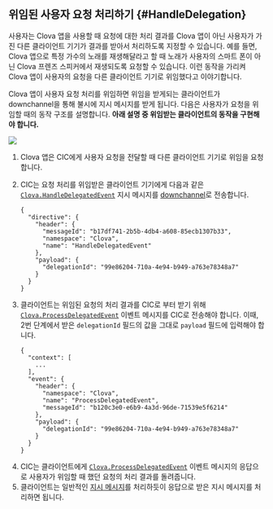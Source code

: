 ## 위임된 사용자 요청 처리하기 {#HandleDelegation}

사용자는 Clova 앱을 사용할 때 요청에 대한 처리 결과를 Clova 앱이 아닌 사용자가 가진 다른 클라이언트 기기가 결과를 받아서 처리하도록 지정할 수 있습니다. 예를 들면, Clova 앱으로 특정 가수의 노래를 재생해달라고 할 때 노래가 사용자의 스마트 폰이 아닌 Clova 프렌즈 스피커에서 재생되도록 요청할 수 있습니다. 이런 동작을 가리켜 Clova 앱이 사용자의 요청을 다른 클라이언트 기기로 위임했다고 이야기합니다.

Clova 앱이 사용자 요청 처리를 위임하면 위임을 받게되는 클라이언트가 downchannel을 통해 불시에 지시 메시지를 받게 됩니다. 다음은 사용자가 요청을 위임할 때의 동작 구조를 설명합니다. **아래 설명 중 위임받는 클라이언트의 동작을 구현해야 합니다.**

![](/CIC/Resources/Images/CIC_Handle_Event_Delegation.png)

<ol>
  <li>Clova 앱은 CIC에게 사용자 요청을 전달할 때 다른 클라이언트 기기로 위임을 요청합니다.</li>
  <li>
    <p>CIC는 요청 처리를 위임받은 클라이언트 기기에게 다음과 같은 <a href="/CIC/References/CICInterface/Clova.html#HandleDelegatedEvent"><code>Clova.HandleDelegatedEvent</code></a> 지시 메시지를 <a href="/CIC/Guides/Interact_with_CIC.md#CreateConnection">downchannel</a>로 전송합니다.<p>
    <pre><code>{
  "directive": {
    "header": {
      "messageId": "b17df741-2b5b-4db4-a608-85ecb1307b33",
      "namespace": "Clova",
      "name": "HandleDelegatedEvent"
    },
    "payload": {
      "delegationId": "99e86204-710a-4e94-b949-a763e78348a7"
    }
  }
}</code></pre>
  </li>
  <li>
    <p>클라이언트는 위임된 요청의 처리 결과를 CIC로 부터 받기 위해 <a href="/CIC/References/CICInterface/Clova.html#ProcessDelegatedEvent"><code>Clova.ProcessDelegatedEvent</code></a> 이벤트 메시지를 CIC로 전송해야 합니다. 이때, 2번 단계에서 받은 <code>delegationId</code> 필드의 값을 그대로 <code>payload</code> 필드에 입력해야 합니다.</p>
    <pre><code>{
  "context": [
    ...
  ],
  "event": {
    "header": {
      "namespace": "Clova",
      "name": "ProcessDelegatedEvent",
      "messageId": "b120c3e0-e6b9-4a3d-96de-71539e5f6214"
    },
    "payload": {
      "delegationId": "99e86204-710a-4e94-b949-a763e78348a7"
    }
  }
}</code></pre>
  </li>
  <li>CIC는 클라이언트에게 <a href="/CIC/References/CICInterface/Clova.html#ProcessDelegatedEvent"><code>Clova.ProcessDelegatedEvent</code></a> 이벤트 메시지의 응답으로 사용자가 위임할 때 했던 요청의 처리 결과를 돌려줍니다.</li>
  <li>클라이언트는 일반적인 <a href="/CIC/Guides/Interact_with_CIC.html#HandleDirective">지시 메시지</a>를 처리하듯이 응답으로 받은 지시 메시지를 처리하면 됩니다.</li>
</ol>
